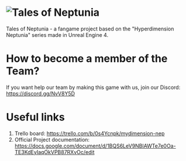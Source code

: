 # ![Tales of Neptunia](https://i.imgur.com/vbgUSiu.png) 
Tales of Neptunia - a fangame project based on the "Hyperdimension Neptunia" series made in Unreal Engine 4.
# How to become a member of the Team?
If you want help our team by making this game with us, join our Discord: https://discord.gg/NvV8Y5D
# Useful links
1. Trello board: https://trello.com/b/0s4Ycnpk/mydimension-nep
2. Official Project documentation: https://docs.google.com/document/d/1BQS6LeV9NBlAWTe7e0Oa-TE3KdEyIaqOkVPB87RXvOc/edit

